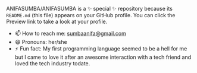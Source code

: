ANIFASUMBA/ANIFASUMBA is a ✨ special ✨ repository because its `README.md` (this file) appears on your GitHub profile.
You can click the Preview link to take a look at your profile.
- 📫 How to reach me: sumbaanifa@gmail.com
- 😄 Pronouns: her/she
- ⚡ Fun fact: My first programming language seemed to be a hell for me but I came to love it after an awesome interaction with a tech friend and loved the tech industry todate.

<!---
ANIFASUMBA/ANIFASUMBA is a ✨ special ✨ repository because its `README.md` (this file) appears on your GitHub profile.
You can click the Preview link to take a look at your profile.
--->
